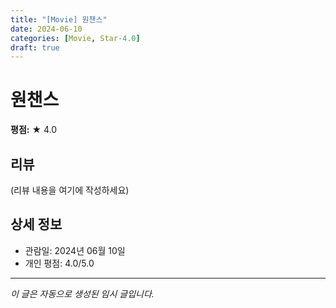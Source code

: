 ```yaml
---
title: "[Movie] 원챈스"
date: 2024-06-10
categories: [Movie, Star-4.0]
draft: true
---
```


# 원챈스

**평점:** ★ 4.0

## 리뷰

(리뷰 내용을 여기에 작성하세요)

## 상세 정보

- 관람일: 2024년 06월 10일
- 개인 평점: 4.0/5.0

---

*이 글은 자동으로 생성된 임시 글입니다.*
